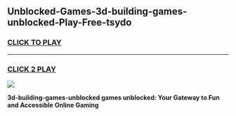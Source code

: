 
## Unblocked-Games-3d-building-games-unblocked-Play-Free-tsydo
<h3>
<a href="https://premium76.site?title=3d-building-games-unblocked&ref=15A">CLICK TO PLAY</a></h3>
<hr>

<h3>
<a href="https://premium76.site?title=3d-building-games-unblocked&ref=15A">CLICK 2 PLAY</a>
  
</h3>

<a href="https://premium76.site?title=3d-building-games-unblocked&ref=15A"><img src="https://clearcache.store/games.png"></a>


**3d-building-games-unblocked games unblocked: Your Gateway to Fun and Accessible Online Gaming**
